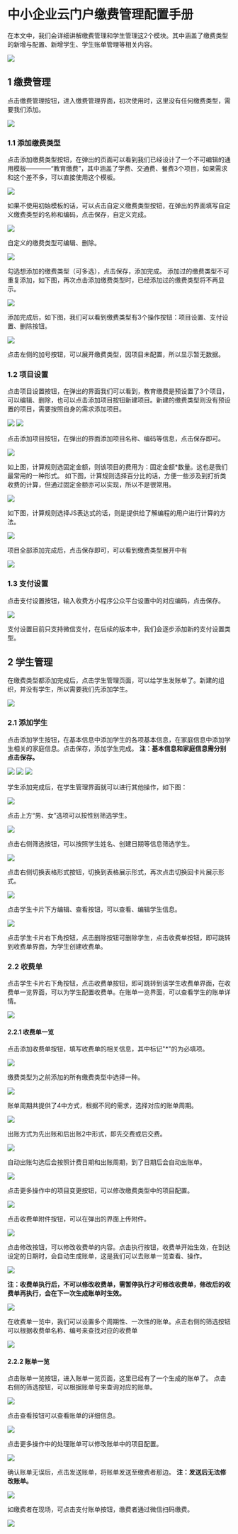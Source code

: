 # 中小企业云门户缴费管理配置手册
在本文中，我们会详细讲解缴费管理和学生管理这2个模块。其中涵盖了缴费类型的新增与配置、新增学生、学生账单管理等相关内容。

![](./images/jf-0.png)

## 1 缴费管理
点击缴费管理按钮，进入缴费管理界面，初次使用时，这里没有任何缴费类型，需要我们添加。

![](./images/jf-1.png)

### 1.1 添加缴费类型
点击添加缴费类型按钮，在弹出的页面可以看到我们已经设计了一个不可编辑的通用模板————“教育缴费”，其中涵盖了学费、交通费、餐费3个项目，如果需求和这个差不多，可以直接使用这个模板。

![](./images/jf-1.1.png)

如果不使用初始模板的话，可以点击自定义缴费类型按钮，在弹出的界面填写自定义缴费类型的名称和编码，点击保存，自定义完成。

![](./images/jf-1.2.png)

自定义的缴费类型可编辑、删除。

![](./images/jf-1.3.png)

勾选想添加的缴费类型（可多选），点击保存，添加完成。
添加过的缴费类型不可重复添加，如下图，再次点击添加缴费类型时，已经添加过的缴费类型将不再显示。

![](./images/jf-1.4.png)

添加完成后，如下图，我们可以看到缴费类型有3个操作按钮：项目设置、支付设置、删除按钮。

![](./images/jf-1.5.png)

点击左侧的加号按钮，可以展开缴费类型，因项目未配置，所以显示暂无数据。

### 1.2 项目设置
点击项目设置按钮，在弹出的界面我们可以看到，教育缴费是预设置了3个项目，可以编辑、删除，也可以点击添加项目按钮新建项目。新建的缴费类型则没有预设置的项目，需要按照自身的需求添加项目。

![](./images/jf-1.6.png)
![](./images/jf-1.7.png)

点击添加项目按钮，在弹出的界面添加项目名称、编码等信息，点击保存即可。

![](./images/jf-1.8.png)

如上图，计算规则选固定金额，则该项目的费用为：固定金额*数量。这也是我们最常用的一种形式。
如下图，计算规则选择百分比的话，方便一些涉及到打折类收费的计算，但通过固定金额亦可以实现，所以不是很常用。

![](./images/jf-1.9.png)

如下图，计算规则选择JS表达式的话，则是提供给了解编程的用户进行计算的方法。

![](./images/jf-1.10.png)

项目全部添加完成后，点击保存即可，可以看到缴费类型展开中有

![](./images/jf-1.11.png)

### 1.3 支付设置
点击支付设置按钮，输入收费方小程序公众平台设置中的对应编码，点击保存。

![](./images/jf-1.12.png)

支付设置目前只支持微信支付，在后续的版本中，我们会逐步添加新的支付设置类型。

## 2 学生管理
在缴费类型都添加完成后，点击学生管理页面，可以给学生发账单了。新建的组织，并没有学生，所以需要我们先添加学生。

![](./images/jf-2.png)

### 2.1 添加学生
点击添加学生按钮，在基本信息中添加学生的各项基本信息，在家庭信息中添加学生相关的家庭信息。点击保存，添加学生完成。
**注：基本信息和家庭信息需分别点击保存。**

![](./images/jf-2.1.png)
![](./images/jf-2.2.png)
![](./images/jf-2.3.png)

学生添加完成后，在学生管理界面就可以进行其他操作，如下图：

![](./images/jf-2.4.png)

点击上方“男、女”选项可以按性别筛选学生。

![](./images/jf-2.5.png)

点击右侧筛选按钮，可以按照学生姓名、创建日期等信息筛选学生。

![](./images/jf-2.6.png)

点击右侧切换表格形式按钮，切换到表格展示形式，再次点击切换回卡片展示形式。

![](./images/jf-2.7.png)

点击学生卡片下方编辑、查看按钮，可以查看、编辑学生信息。

![](./images/jf-2.8.png)

点击学生卡片右下角按钮，点击删除按钮可删除学生，点击收费单按钮，即可跳转到收费单界面，为学生创建收费单。

### 2.2 收费单
点击学生卡片右下角按钮，点击收费单按钮，即可跳转到该学生收费单界面，在收费单一览界面，可以为学生配置收费单。在账单一览界面，可以查看学生的账单详情。

![](./images/jf-2.9.png)

#### 2.2.1 收费单一览
点击添加收费单按钮，填写收费单的相关信息，其中标记"*"的为必填项。

![](./images/jf-2.10.png)

缴费类型为之前添加的所有缴费类型中选择一种。

![](./images/jf-2.11.png)

账单周期共提供了4中方式，根据不同的需求，选择对应的账单周期。

![](./images/jf-2.12.png)

出账方式为先出账和后出账2中形式，即先交费或后交费。

![](./images/jf-2.13.png)

自动出账勾选后会按照计费日期和出账周期，到了日期后会自动出账单。

![](./images/jf-2.14.png)

点击更多操作中的项目变更按钮，可以修改缴费类型中的项目配置。

![](./images/jf-2.15.png)

点击收费单附件按钮，可以在弹出的界面上传附件。

![](./images/jf-2.16.png)

点击修改按钮，可以修改收费单的内容。点击执行按钮，收费单开始生效，在到达设定的日期时，会自动生成账单，这是我们可以去账单一览查看、操作。

![](./images/jf-2.17.png)

**注：收费单执行后，不可以修改收费单，需暂停执行才可修改收费单，修改后的收费单再执行，会在下一次生成账单时生效。**

![](./images/jf-2.18.png)

在收费单一览中，我们可以设置多个周期性、一次性的账单。点击右侧的筛选按钮可以根据收费单名称、编号来查找对应的收费单

![](./images/jf-2.19.png)

#### 2.2.2 账单一览
点击账单一览按钮，进入账单一览页面，这里已经有了一个生成的账单了。
点击右侧的筛选按钮，可以根据账单号来查询对应的账单。

![](./images/jf-2.20.png)

点击查看按钮可以查看账单的详细信息。

![](./images/jf-2.21.png)

点击更多操作中的处理账单可以修改账单中的项目配置。

![](./images/jf-2.22.png)

确认账单无误后，点击发送账单，将账单发送至缴费者那边。
**注：发送后无法修改账单。**

![](./images/jf-2.23.png)

如缴费者在现场，可点击支付账单按钮，缴费者通过微信扫码缴费。

![](./images/jf-2.24.png)























































